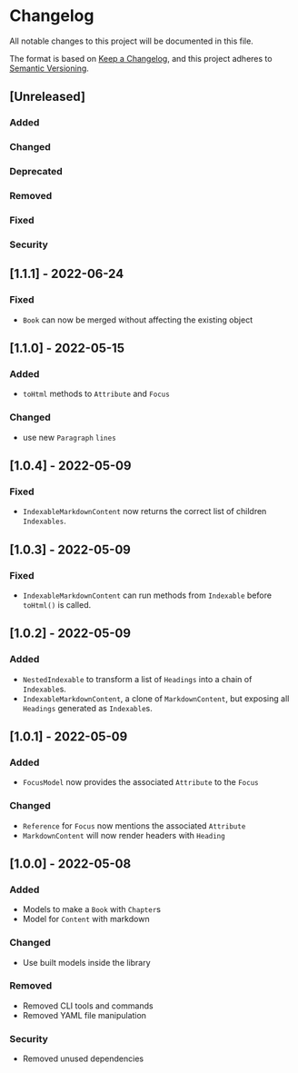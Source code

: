 # Changelog

All notable changes to this project will be documented in this file.

The format is based on [Keep a Changelog](https://keepachangelog.com/en/1.0.0/),
and this project adheres to [Semantic Versioning](https://semver.org/spec/v2.0.0.html).

## [Unreleased]

### Added

### Changed

### Deprecated

### Removed

### Fixed

### Security

## [1.1.1] - 2022-06-24

### Fixed

- `Book` can now be merged without affecting the existing object

## [1.1.0] - 2022-05-15

### Added

- `toHtml` methods to `Attribute` and `Focus`

### Changed

- use new `Paragraph` `lines`

## [1.0.4] - 2022-05-09

### Fixed

- `IndexableMarkdownContent` now returns the correct list of children `Indexables`.

## [1.0.3] - 2022-05-09

### Fixed

- `IndexableMarkdownContent` can run methods from `Indexable` before `toHtml()` is called.

## [1.0.2] - 2022-05-09

### Added

- `NestedIndexable` to transform a list of `Headings` into a chain of `Indexable`s.
- `IndexableMarkdownContent`, a clone of `MarkdownContent`, but exposing all `Headings` generated as `Indexable`s.

## [1.0.1] - 2022-05-09

### Added

- `FocusModel` now provides the associated `Attribute` to the `Focus`

### Changed

- `Reference` for `Focus` now mentions the associated `Attribute`
- `MarkdownContent` will now render headers with `Heading`

## [1.0.0] - 2022-05-08

### Added

- Models to make a `Book` with `Chapter`s
- Model for `Content` with markdown

### Changed

- Use built models inside the library

### Removed

- Removed CLI tools and commands
- Removed YAML file manipulation

### Security

- Removed unused dependencies
